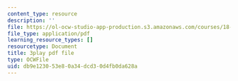 ```yaml
---
content_type: resource
description: ''
file: https://ol-ocw-studio-app-production.s3.amazonaws.com/courses/18-03sc-differential-equations-fall-2011/db9e123053e80a34dcd30d4fb0da628a_vP-oRQqmeg4.pdf
file_type: application/pdf
learning_resource_types: []
resourcetype: Document
title: 3play pdf file
type: OCWFile
uid: db9e1230-53e8-0a34-dcd3-0d4fb0da628a
---
```

